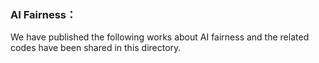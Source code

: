 ### AI Fairness：

We have published the following works about AI fairness and the related codes have been shared in this directory.
